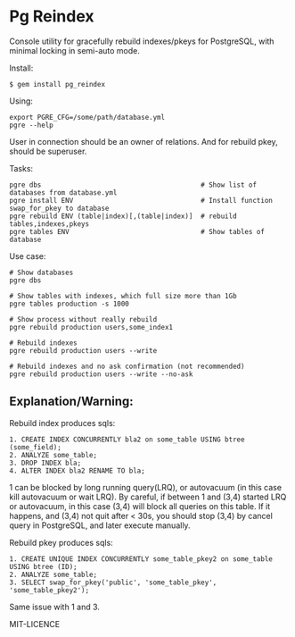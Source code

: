 Pg Reindex
==========

Console utility for gracefully rebuild indexes/pkeys for PostgreSQL, with minimal locking in semi-auto mode.

Install:

    $ gem install pg_reindex
  
Using:

    export PGRE_CFG=/some/path/database.yml 
    pgre --help

User in connection should be an owner of relations. And for rebuild pkey, should be superuser.

Tasks:

    pgre dbs                                        # Show list of databases from database.yml
    pgre install ENV                                # Install function swap_for_pkey to database
    pgre rebuild ENV (table|index)[,(table|index)]  # rebuild tables,indexes,pkeys
    pgre tables ENV                                 # Show tables of database

Use case:
  
    # Show databases
    pgre dbs

    # Show tables with indexes, which full size more than 1Gb
    pgre tables production -s 1000

    # Show process without really rebuild
    pgre rebuild production users,some_index1
  
    # Rebuild indexes 
    pgre rebuild production users --write
    
    # Rebuild indexes and no ask confirmation (not recommended)
    pgre rebuild production users --write --no-ask  


Explanation/Warning:
--------------------

Rebuild index produces sqls:
    
    1. CREATE INDEX CONCURRENTLY bla2 on some_table USING btree (some_field);
    2. ANALYZE some_table;
    3. DROP INDEX bla;
    4. ALTER INDEX bla2 RENAME TO bla; 
    
1 can be blocked by long running query(LRQ), or autovacuum (in this case kill autovacuum or wait LRQ).
By careful, if between 1 and (3,4) started LRQ or autovacuum, in this case (3,4) will block all queries on this table. 
If it happens, and (3,4) not quit after < 30s, you should stop (3,4) by cancel query in PostgreSQL, and later execute manually.
  
  
Rebuild pkey produces sqls:
  
    1. CREATE UNIQUE INDEX CONCURRENTLY some_table_pkey2 on some_table USING btree (ID);
    2. ANALYZE some_table;
    3. SELECT swap_for_pkey('public', 'some_table_pkey', 'some_table_pkey2');

  Same issue with 1 and 3.


MIT-LICENCE
